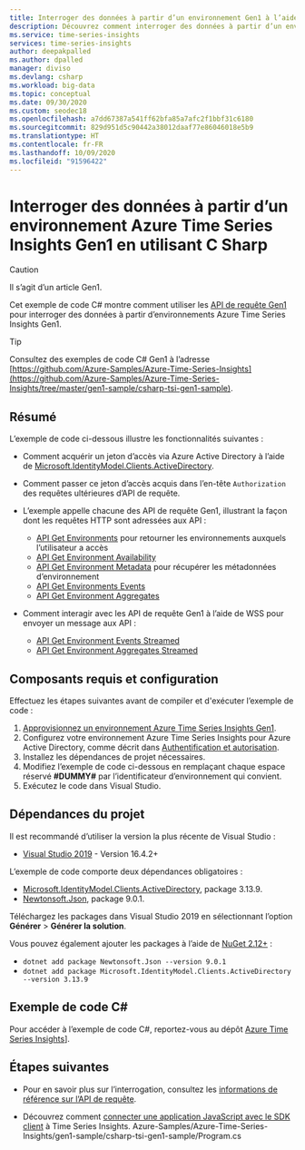```yaml
---
title: Interroger des données à partir d’un environnement Gen1 à l’aide du code C# – Azure Time Series Insights Gen1 | Microsoft Docs
description: Découvrez comment interroger des données à partir d’un environnement Azure Time Series Insights Gen1 à l’aide d’une application personnalisée écrite en C#.
ms.service: time-series-insights
services: time-series-insights
author: deepakpalled
ms.author: dpalled
manager: diviso
ms.devlang: csharp
ms.workload: big-data
ms.topic: conceptual
ms.date: 09/30/2020
ms.custom: seodec18
ms.openlocfilehash: a7dd67387a541ff62bfa85a7afc2f1bbf31c6180
ms.sourcegitcommit: 829d951d5c90442a38012daaf77e86046018e5b9
ms.translationtype: HT
ms.contentlocale: fr-FR
ms.lasthandoff: 10/09/2020
ms.locfileid: "91596422"
---
```

# <a name="query-data-from-the-azure-time-series-insights-gen1-environment-using-c-sharp"></a>Interroger des données à partir d’un environnement Azure Time Series Insights Gen1 en utilisant C Sharp

> [!CAUTION]
> Il s’agit d’un article Gen1.

Cet exemple de code C# montre comment utiliser les [API de requête Gen1 ](https://docs.microsoft.com/rest/api/time-series-insights/gen1-query) pour interroger des données à partir d’environnements Azure Time Series Insights Gen1.

> [!TIP]
> Consultez des exemples de code C# Gen1 à l’adresse [https://github.com/Azure-Samples/Azure-Time-Series-Insights](https://github.com/Azure-Samples/Azure-Time-Series-Insights/tree/master/gen1-sample/csharp-tsi-gen1-sample).

## <a name="summary"></a>Résumé

L’exemple de code ci-dessous illustre les fonctionnalités suivantes :

* Comment acquérir un jeton d’accès via Azure Active Directory à l’aide de [Microsoft.IdentityModel.Clients.ActiveDirectory](https://www.nuget.org/packages/Microsoft.IdentityModel.Clients.ActiveDirectory/).

* Comment passer ce jeton d’accès acquis dans l’en-tête `Authorization` des requêtes ultérieures d’API de requête.

* L’exemple appelle chacune des API de requête Gen1, illustrant la façon dont les requêtes HTTP sont adressées aux API :
  * [API Get Environments](https://docs.microsoft.com/rest/api/time-series-insights/gen1-query-api#get-environments-api) pour retourner les environnements auxquels l’utilisateur a accès
  * [API Get Environment Availability](https://docs.microsoft.com/rest/api/time-series-insights/gen1-query-api#get-environment-availability-api)
  * [API Get Environment Metadata](https://docs.microsoft.com/rest/api/time-series-insights/gen1-query-api#get-environment-metadata-api) pour récupérer les métadonnées d’environnement
  * [API Get Environments Events](https://docs.microsoft.com/rest/api/time-series-insights/gen1-query-api#get-environment-events-api)
  * [API Get Environment Aggregates](https://docs.microsoft.com/rest/api/time-series-insights/gen1-query-api#get-environment-aggregates-api)

* Comment interagir avec les API de requête Gen1 à l’aide de WSS pour envoyer un message aux API :

  * [API Get Environment Events Streamed](https://docs.microsoft.com/rest/api/time-series-insights/gen1-query-api#get-environment-events-streamed-api)
  * [API Get Environment Aggregates Streamed](https://docs.microsoft.com/rest/api/time-series-insights/gen1-query-api#get-environment-aggregates-streamed-api)

## <a name="prerequisites-and-setup"></a>Composants requis et configuration

Effectuez les étapes suivantes avant de compiler et d'exécuter l’exemple de code :

1. [Approvisionnez un environnement Azure Time Series Insights Gen1](https://docs.microsoft.com/azure/time-series-insights/time-series-insights-get-started).
1. Configurez votre environnement Azure Time Series Insights pour Azure Active Directory, comme décrit dans [Authentification et autorisation](time-series-insights-authentication-and-authorization.md).
1. Installez les dépendances de projet nécessaires.
1. Modifiez l’exemple de code ci-dessous en remplaçant chaque espace réservé **#DUMMY#** par l’identificateur d’environnement qui convient.
1. Exécutez le code dans Visual Studio.

## <a name="project-dependencies"></a>Dépendances du projet

Il est recommandé d’utiliser la version la plus récente de Visual Studio :

* [Visual Studio 2019](https://visualstudio.microsoft.com/vs/) - Version 16.4.2+

L’exemple de code comporte deux dépendances obligatoires :

* [Microsoft.IdentityModel.Clients.ActiveDirectory](https://www.nuget.org/packages/Microsoft.IdentityModel.Clients.ActiveDirectory/), package 3.13.9.
* [Newtonsoft.Json](https://www.nuget.org/packages/Newtonsoft.Json), package 9.0.1.

Téléchargez les packages dans Visual Studio 2019 en sélectionnant l’option **Générer** > **Générer la solution**.

Vous pouvez également ajouter les packages à l’aide de [NuGet 2.12+](https://www.nuget.org/) :

* `dotnet add package Newtonsoft.Json --version 9.0.1`
* `dotnet add package Microsoft.IdentityModel.Clients.ActiveDirectory --version 3.13.9`

## <a name="c-sample-code"></a>Exemple de code C#

Pour accéder à l’exemple de code C#, reportez-vous au dépôt [Azure Time Series Insights](https://github.com/Azure-Samples/Azure-Time-Series-Insights/blob/master/gen1-sample/csharp-tsi-gen1-sample/Program.cs)].

## <a name="next-steps"></a>Étapes suivantes

* Pour en savoir plus sur l’interrogation, consultez les [informations de référence sur l’API de requête](https://docs.microsoft.com/rest/api/time-series-insights/gen1-query-api).

* Découvrez comment [connecter une application JavaScript avec le SDK client](https://github.com/microsoft/tsiclient) à Time Series Insights.
Azure-Samples/Azure-Time-Series-Insights/gen1-sample/csharp-tsi-gen1-sample/Program.cs
